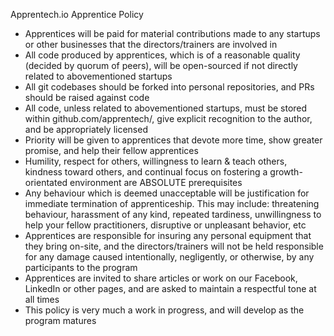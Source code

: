Apprentech.io Apprentice Policy

* Apprentices will be paid for material contributions made to any startups or other businesses that the directors/trainers are involved in
* All code produced by apprentices, which is of a reasonable quality (decided by quorum of peers), will be open-sourced if not directly related to abovementioned startups
* All git codebases should be forked into personal repositories, and PRs should be raised against code
* All code, unless related to abovementioned startups, must be stored within github.com/apprentech/, give explicit recognition to the author, and be appropriately licensed
* Priority will be given to apprentices that devote more time, show greater promise, and help their fellow apprentices
* Humility, respect for others, willingness to learn & teach others, kindness toward others, and continual focus on fostering a growth-orientated environment are ABSOLUTE prerequisites
* Any behaviour which is deemed unacceptable will be justification for immediate termination of apprenticeship. This may include: threatening behaviour, harassment of any kind, repeated tardiness, unwillingness to help your fellow practitioners, disruptive or unpleasant behavior, etc
* Apprentices are responsible for insuring any personal equipment that they bring on-site, and the directors/trainers will not be held responsible for any damage caused intentionally, negligently, or otherwise, by any participants to the program
* Apprentices are invited to share articles or work on our Facebook, LinkedIn or other pages, and are asked to maintain a respectful tone at all times
* This policy is very much a work in progress, and will develop as the program matures
